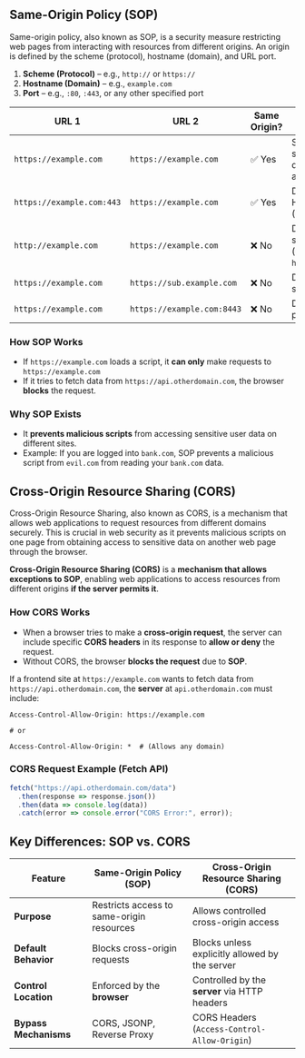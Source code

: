 
## Same-Origin Policy (SOP)
Same-origin policy, also known as SOP, is a security measure restricting web pages from interacting with resources from different origins. An origin is defined by the scheme (protocol), hostname (domain), and URL port.

1. **Scheme (Protocol)** – e.g., `http://` or `https://`
2. **Hostname (Domain)** – e.g., `example.com`
3. **Port** – e.g., `:80`, `:443`, or any other specified port

| URL 1                     | URL 2                      | Same Origin? | Reason                                 |
| ------------------------- | -------------------------- | ------------ | -------------------------------------- |
| `https://example.com`     | `https://example.com`      | ✅ Yes        | Same scheme, domain, and port          |
| `https://example.com:443` | `https://example.com`      | ✅ Yes        | Default HTTPS port (443)               |
| `http://example.com`      | `https://example.com`      | ❌ No         | Different schemes (`http` vs. `https`) |
| `https://example.com`     | `https://sub.example.com`  | ❌ No         | Different subdomains                   |
| `https://example.com`     | `https://example.com:8443` | ❌ No         | Different ports                        |

### **How SOP Works**
- If `https://example.com` loads a script, it **can only** make requests to `https://example.com`
- If it tries to fetch data from `https://api.otherdomain.com`, the browser **blocks** the request.

 ### **Why SOP Exists**
- It **prevents malicious scripts** from accessing sensitive user data on different sites.
- Example: If you are logged into `bank.com`, SOP prevents a malicious script from `evil.com` from reading your `bank.com` data.

## Cross-Origin Resource Sharing (CORS)
Cross-Origin Resource Sharing, also known as CORS, is a mechanism that allows web applications to request resources from different domains securely. This is crucial in web security as it prevents malicious scripts on one page from obtaining access to sensitive data on another web page through the browser.

**Cross-Origin Resource Sharing (CORS)** is a **mechanism that allows exceptions to SOP**, enabling web applications to access resources from different origins **if the server permits it**.

### **How CORS Works**
- When a browser tries to make a **cross-origin request**, the server can include specific **CORS headers** in its response to **allow or deny** the request.
- Without CORS, the browser **blocks the request** due to **SOP**.

If a frontend site at `https://example.com` wants to fetch data from `https://api.otherdomain.com`, the **server** at `api.otherdomain.com` must include:

```
Access-Control-Allow-Origin: https://example.com

# or

Access-Control-Allow-Origin: *  # (Allows any domain)
```

### **CORS Request Example (Fetch API)**
``` javascript
fetch("https://api.otherdomain.com/data")
  .then(response => response.json())
  .then(data => console.log(data))
  .catch(error => console.error("CORS Error:", error));
```


## **Key Differences: SOP vs. CORS**

| Feature               | Same-Origin Policy (SOP)                  | Cross-Origin Resource Sharing (CORS)           |
| --------------------- | ----------------------------------------- | ---------------------------------------------- |
| **Purpose**           | Restricts access to same-origin resources | Allows controlled cross-origin access          |
| **Default Behavior**  | Blocks cross-origin requests              | Blocks unless explicitly allowed by the server |
| **Control Location**  | Enforced by the **browser**               | Controlled by the **server** via HTTP headers  |
| **Bypass Mechanisms** | CORS, JSONP, Reverse Proxy                | CORS Headers (`Access-Control-Allow-Origin`)   |

